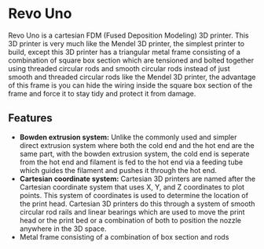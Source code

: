# Revo Uno
Revo Uno is a cartesian FDM (Fused Deposition Modeling) 3D printer. This 3D printer is very much like the Mendel 3D printer, the simplest printer to build, except this 3D printer has a triangular metal frame consisting of a combination of square box section which are tensioned and bolted together using threaded circular rods and smooth circular rods instead of just smooth and threaded circular rods like the Mendel 3D printer, the advantage of this frame is you can hide the wiring inside the square box section of the frame and force it to stay tidy and protect it from damage.

## Features
* **Bowden extrusion system:** Unlike the commonly used and simpler direct extrusion system where both the cold end and the hot end are the same part, with the bowden extrusion system, the cold end is seperate from the hot end and filament is fed to the hot end via a feeding tube which guides the filament and pushes it through the hot end.
* **Cartesian coordinate system:** Cartesian 3D printers are named after the Cartesian coordinate system that uses X, Y, and Z coordinates to plot points. This system of coordinates is used to determine the location of the print head. Cartesian 3D printers do this through a system of smooth circular rod rails and linear bearings which are used to move the print head or the print bed or a combination of both to position the nozzle anywhere in the 3D space.
* Metal frame consisting of a combination of box section and rods
